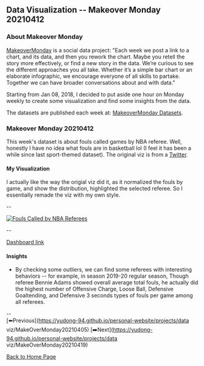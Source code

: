 <head>
  <!-- Global site tag (gtag.js) - Google Analytics -->
<script async src="https://www.googletagmanager.com/gtag/js?id=UA-112502179-1"></script>
<script>
  window.dataLayer = window.dataLayer || [];
  function gtag(){dataLayer.push(arguments);}
  gtag('js', new Date());

  gtag('config', 'UA-112502179-1');
</script>
</head>


## Data Visualization -- Makeover Monday 20210412

### About Makeover Monday

[MakeoverMonday](http://www.makeovermonday.co.uk/) is a social data project:
"Each week we post a link to a chart, and its data, and then you rework the chart.
Maybe you retell the story more effectively, or find a new story in the data.
We’re curious to see the different approaches you all take. Whether it’s a simple bar chart or an elaborate infographic, we encourage everyone of all skills to partake.
Together we can have broader conversations about and with data."

Starting from Jan 08, 2018, I decided to put aside one hour on Monday weekly to create some visualization and find some insights from the data.

The datasets are published each week at: [MakeoverMonday Datasets](http://www.makeovermonday.co.uk/data/).

### Makeover Monday 20210412

This week's dataset is about fouls called games by NBA referee. Well, honestly I have no idea what fouls are in basketball lol (I feel it has been a while since last sport-themed dataset). The original viz is from a [Twitter](https://twitter.com/owenlhjphillips/status/1336681714366689280).  

#### My Visualization

I actually like the way the origial viz did it, as it normalized the fouls by game, and show the distribution, highlighted the selected referee. So I essentially remade the viz with my own style.  

--  
<div class='tableauPlaceholder' id='viz1618287053369' style='position: relative'>
<noscript><a href='#'>
  <img alt='Fouls Called by NBA Referees ' src='https:&#47;&#47;public.tableau.com&#47;static&#47;images&#47;Ma&#47;MakeOverMonday20210412FoulsCalledByNBAReferees&#47;FoulsCalledbyNBAReferees&#47;1_rss.png' style='border: none' />
</a></noscript>
<object class='tableauViz'  style='display:none;'>
  <param name='host_url' value='https%3A%2F%2Fpublic.tableau.com%2F' /> 
  <param name='embed_code_version' value='3' /> 
  <param name='site_root' value='' />
  <param name='name' value='MakeOverMonday20210412FoulsCalledByNBAReferees&#47;FoulsCalledbyNBAReferees' />
  <param name='tabs' value='no' />
  <param name='toolbar' value='yes' />
  <param name='static_image' value='https:&#47;&#47;public.tableau.com&#47;static&#47;images&#47;Ma&#47;MakeOverMonday20210412FoulsCalledByNBAReferees&#47;FoulsCalledbyNBAReferees&#47;1.png' />
  <param name='animate_transition' value='yes' />
  <param name='display_static_image' value='yes' />
  <param name='display_spinner' value='yes' />
  <param name='display_overlay' value='yes' />
  <param name='display_count' value='yes' />
  <param name='language' value='en' />
  <param name='filter' value='publish=yes' />
</object></div>             
<script type='text/javascript'>       
  var divElement = document.getElementById('viz1618287053369');    
  var vizElement = divElement.getElementsByTagName('object')[0];     
  if ( divElement.offsetWidth > 800 ) { vizElement.style.width='600px';vizElement.style.height='627px';} else if ( divElement.offsetWidth > 500 ) { vizElement.style.width='600px';vizElement.style.height='627px';} else { vizElement.style.width='100%';vizElement.style.height='727px';}    
  var scriptElement = document.createElement('script');            
  scriptElement.src = 'https://public.tableau.com/javascripts/api/viz_v1.js';         
  vizElement.parentNode.insertBefore(scriptElement, vizElement);            
</script>

--  

[Dashboard link](https://public.tableau.com/views/MakeOverMonday20210412FoulsCalledByNBAReferees/FoulsCalledbyNBAReferees?:language=en&:display_count=y&publish=yes&:origin=viz_share_link)

#### Insights
* By checking some outliers, we can find some referees with interesting behaviors -- for example, in season 2019-20 regular season, Though referee Bennie Adams showed overall average total fouls, he actually did the highest number of Offensive Charge, Loose Ball, Defensive Goaltending, and Defensive 3 seconds types of fouls per game among all referees.  

--  
[⬅️Previous](https://yudong-94.github.io/personal-website/projects/data viz/MakeOverMonday20210405)  [➡️Next](https://yudong-94.github.io/personal-website/projects/data viz/MakeOverMonday20210419)  

[Back to Home Page](https://yudong-94.github.io/personal-website/)
